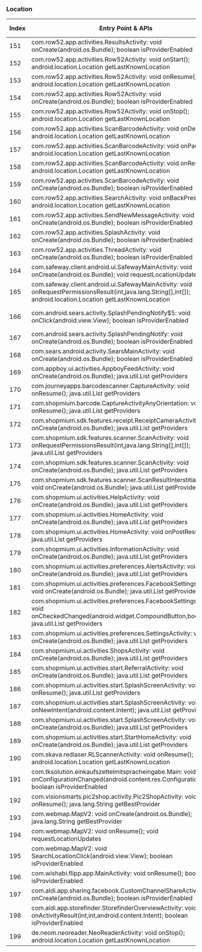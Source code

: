 ### Location
| Index | Entry Point & APIs | Screen shot | Resource id | Label |
| ------------- | ------------- | ------------- |-------------|-------------|
| 151 | com.row52.app.activities.ResultsActivity: void onCreate(android.os.Bundle); boolean isProviderEnabled | ![](C:\Users\hfu\Documents\COSMOS\output\py\Play_win8\Shopping\com.row52.app\com.row52.app.activities.ResultsActivity.png) |  | |
| 152 | com.row52.app.activities.Row52Activity: void onStart(); android.location.Location getLastKnownLocation | ![](C:\Users\hfu\Documents\COSMOS\output\py\Play_win8\Shopping\com.row52.app\com.row52.app.activities.Row52Activity.png) |  | |
| 153 | com.row52.app.activities.Row52Activity: void onResume(); android.location.Location getLastKnownLocation | ![](C:\Users\hfu\Documents\COSMOS\output\py\Play_win8\Shopping\com.row52.app\com.row52.app.activities.Row52Activity.png) |  | |
| 154 | com.row52.app.activities.Row52Activity: void onCreate(android.os.Bundle); boolean isProviderEnabled | ![](C:\Users\hfu\Documents\COSMOS\output\py\Play_win8\Shopping\com.row52.app\com.row52.app.activities.Row52Activity.png) |  | |
| 155 | com.row52.app.activities.Row52Activity: void onStop(); android.location.Location getLastKnownLocation | ![](C:\Users\hfu\Documents\COSMOS\output\py\Play_win8\Shopping\com.row52.app\com.row52.app.activities.Row52Activity.png) |  | |
| 156 | com.row52.app.activities.ScanBarcodeActivity: void onDestroy(); android.location.Location getLastKnownLocation | ![](C:\Users\hfu\Documents\COSMOS\output\py\Play_win8\Shopping\com.row52.app\com.row52.app.activities.ScanBarcodeActivity.png) |  | |
| 157 | com.row52.app.activities.ScanBarcodeActivity: void onPause(); android.location.Location getLastKnownLocation | ![](C:\Users\hfu\Documents\COSMOS\output\py\Play_win8\Shopping\com.row52.app\com.row52.app.activities.ScanBarcodeActivity.png) |  | |
| 158 | com.row52.app.activities.ScanBarcodeActivity: void onResume(); android.location.Location getLastKnownLocation | ![](C:\Users\hfu\Documents\COSMOS\output\py\Play_win8\Shopping\com.row52.app\com.row52.app.activities.ScanBarcodeActivity.png) |  | |
| 159 | com.row52.app.activities.ScanBarcodeActivity: void onCreate(android.os.Bundle); boolean isProviderEnabled | ![](C:\Users\hfu\Documents\COSMOS\output\py\Play_win8\Shopping\com.row52.app\com.row52.app.activities.ScanBarcodeActivity.png) |  | |
| 160 | com.row52.app.activities.SearchActivity: void onBackPressed(); android.location.Location getLastKnownLocation | ![](C:\Users\hfu\Documents\COSMOS\output\py\Play_win8\Shopping\com.row52.app\com.row52.app.activities.SearchActivity.png) |  | |
| 161 | com.row52.app.activities.SendNewMessageActivity: void onCreate(android.os.Bundle); boolean isProviderEnabled | ![](C:\Users\hfu\Documents\COSMOS\output\py\Play_win8\Shopping\com.row52.app\com.row52.app.activities.SendNewMessageActivity.png) |  | |
| 162 | com.row52.app.activities.SplashActivity: void onCreate(android.os.Bundle); boolean isProviderEnabled | ![](C:\Users\hfu\Documents\COSMOS\output\py\Play_win8\Shopping\com.row52.app\com.row52.app.activities.SplashActivity.png) |  | |
| 163 | com.row52.app.activities.ThreadActivity: void onCreate(android.os.Bundle); boolean isProviderEnabled | ![](C:\Users\hfu\Documents\COSMOS\output\py\Play_win8\Shopping\com.row52.app\com.row52.app.activities.ThreadActivity.png) |  | |
| 164 | com.safeway.client.android.ui.SafewayMainActivity: void onCreate(android.os.Bundle); void requestLocationUpdates | ![](C:\Users\hfu\Documents\COSMOS\output\py\Play_win8\Shopping\com.safeway.client.android.albertsons\com.safeway.client.android.ui.SafewayMainActivity.png) |  | |
| 165 | com.safeway.client.android.ui.SafewayMainActivity: void onRequestPermissionsResult(int,java.lang.String[],int[]); android.location.Location getLastKnownLocation | ![](C:\Users\hfu\Documents\COSMOS\output\py\Play_win8\Shopping\com.safeway.client.android.albertsons\com.safeway.client.android.ui.SafewayMainActivity.png) |  | |
| 166 | com.android.sears.activity.SplashPendingNotify$5: void onClick(android.view.View); boolean isProviderEnabled | ![](C:\Users\hfu\Documents\COSMOS\output\py\Play_win8\Shopping\com.sears.android\com.android.sears.activity.SplashPendingNotify.png) | {'2131624144': <sensitive_component.SensitiveComponent.SensitiveView object at 0x0924C7D0>} | |
| 167 | com.android.sears.activity.SplashPendingNotify: void onCreate(android.os.Bundle); boolean isProviderEnabled | ![](C:\Users\hfu\Documents\COSMOS\output\py\Play_win8\Shopping\com.sears.android\com.android.sears.activity.SplashPendingNotify.png) |  | |
| 168 | com.sears.android.activity.SearsMainActivity: void onCreate(android.os.Bundle); boolean isProviderEnabled | ![](C:\Users\hfu\Documents\COSMOS\output\py\Play_win8\Shopping\com.sears.android\com.sears.android.activity.SearsMainActivity.png) |  | |
| 169 | com.appboy.ui.activities.AppboyFeedActivity: void onCreate(android.os.Bundle); java.util.List getProviders | ![](C:\Users\hfu\Documents\COSMOS\output\py\Play_win8\Shopping\com.shopmium\com.appboy.ui.activities.AppboyFeedActivity.png) |  | |
| 170 | com.journeyapps.barcodescanner.CaptureActivity: void onResume(); java.util.List getProviders | ![](C:\Users\hfu\Documents\COSMOS\output\py\Play_win8\Shopping\com.shopmium\com.journeyapps.barcodescanner.CaptureActivity.png) |  | |
| 171 | com.shopmium.barcode.CaptureActivityAnyOrientation: void onResume(); java.util.List getProviders | ![](C:\Users\hfu\Documents\COSMOS\output\py\Play_win8\Shopping\com.shopmium\com.shopmium.barcode.CaptureActivityAnyOrientation.png) |  | |
| 172 | com.shopmium.sdk.features.receipt.ReceiptCameraActivity: void onCreate(android.os.Bundle); java.util.List getProviders | ![](C:\Users\hfu\Documents\COSMOS\output\py\Play_win8\Shopping\com.shopmium\com.shopmium.sdk.features.receipt.ReceiptCameraActivity.png) |  | |
| 173 | com.shopmium.sdk.features.scanner.ScanActivity: void onRequestPermissionsResult(int,java.lang.String[],int[]); java.util.List getProviders | ![](C:\Users\hfu\Documents\COSMOS\output\py\Play_win8\Shopping\com.shopmium\com.shopmium.sdk.features.scanner.ScanActivity.png) |  | |
| 174 | com.shopmium.sdk.features.scanner.ScanActivity: void onCreate(android.os.Bundle); java.util.List getProviders | ![](C:\Users\hfu\Documents\COSMOS\output\py\Play_win8\Shopping\com.shopmium\com.shopmium.sdk.features.scanner.ScanActivity.png) |  | |
| 175 | com.shopmium.sdk.features.scanner.ScanResultInterstitialActivity: void onCreate(android.os.Bundle); java.util.List getProviders | ![](C:\Users\hfu\Documents\COSMOS\output\py\Play_win8\Shopping\com.shopmium\com.shopmium.sdk.features.scanner.ScanResultInterstitialActivity.png) |  | |
| 176 | com.shopmium.ui.activities.HelpActivity: void onCreate(android.os.Bundle); java.util.List getProviders | ![](C:\Users\hfu\Documents\COSMOS\output\py\Play_win8\Shopping\com.shopmium\com.shopmium.ui.activities.HelpActivity.png) |  | |
| 177 | com.shopmium.ui.activities.HomeActivity: void onCreate(android.os.Bundle); java.util.List getProviders | ![](C:\Users\hfu\Documents\COSMOS\output\py\Play_win8\Shopping\com.shopmium\com.shopmium.ui.activities.HomeActivity.png) |  | |
| 178 | com.shopmium.ui.activities.HomeActivity: void onPostResume(); java.util.List getProviders | ![](C:\Users\hfu\Documents\COSMOS\output\py\Play_win8\Shopping\com.shopmium\com.shopmium.ui.activities.HomeActivity.png) |  | |
| 179 | com.shopmium.ui.activities.InformationActivity: void onCreate(android.os.Bundle); java.util.List getProviders | ![](C:\Users\hfu\Documents\COSMOS\output\py\Play_win8\Shopping\com.shopmium\com.shopmium.ui.activities.InformationActivity.png) |  | |
| 180 | com.shopmium.ui.activities.preferences.AlertsActivity: void onCreate(android.os.Bundle); java.util.List getProviders | ![](C:\Users\hfu\Documents\COSMOS\output\py\Play_win8\Shopping\com.shopmium\com.shopmium.ui.activities.preferences.AlertsActivity.png) |  | |
| 181 | com.shopmium.ui.activities.preferences.FacebookSettingsActivity: void onCreate(android.os.Bundle); java.util.List getProviders | ![](C:\Users\hfu\Documents\COSMOS\output\py\Play_win8\Shopping\com.shopmium\com.shopmium.ui.activities.preferences.FacebookSettingsActivity.png) |  | |
| 182 | com.shopmium.ui.activities.preferences.FacebookSettingsActivity: void onCheckedChanged(android.widget.CompoundButton,boolean); java.util.List getProviders | ![](C:\Users\hfu\Documents\COSMOS\output\py\Play_win8\Shopping\com.shopmium\com.shopmium.ui.activities.preferences.FacebookSettingsActivity.png) |  | |
| 183 | com.shopmium.ui.activities.preferences.SettingsActivity: void onCreate(android.os.Bundle); java.util.List getProviders | ![](C:\Users\hfu\Documents\COSMOS\output\py\Play_win8\Shopping\com.shopmium\com.shopmium.ui.activities.preferences.SettingsActivity.png) |  | |
| 184 | com.shopmium.ui.activities.ShopsActivity: void onCreate(android.os.Bundle); java.util.List getProviders | ![](C:\Users\hfu\Documents\COSMOS\output\py\Play_win8\Shopping\com.shopmium\com.shopmium.ui.activities.ShopsActivity.png) |  | |
| 185 | com.shopmium.ui.activities.start.ReferralActivity: void onCreate(android.os.Bundle); java.util.List getProviders | ![](C:\Users\hfu\Documents\COSMOS\output\py\Play_win8\Shopping\com.shopmium\com.shopmium.ui.activities.start.ReferralActivity.png) |  | |
| 186 | com.shopmium.ui.activities.start.SplashScreenActivity: void onResume(); java.util.List getProviders | ![](C:\Users\hfu\Documents\COSMOS\output\py\Play_win8\Shopping\com.shopmium\com.shopmium.ui.activities.start.SplashScreenActivity.png) |  | |
| 187 | com.shopmium.ui.activities.start.SplashScreenActivity: void onNewIntent(android.content.Intent); java.util.List getProviders | ![](C:\Users\hfu\Documents\COSMOS\output\py\Play_win8\Shopping\com.shopmium\com.shopmium.ui.activities.start.SplashScreenActivity.png) |  | |
| 188 | com.shopmium.ui.activities.start.SplashScreenActivity: void onCreate(android.os.Bundle); java.util.List getProviders | ![](C:\Users\hfu\Documents\COSMOS\output\py\Play_win8\Shopping\com.shopmium\com.shopmium.ui.activities.start.SplashScreenActivity.png) |  | |
| 189 | com.shopmium.ui.activities.start.StartHomeActivity: void onCreate(android.os.Bundle); java.util.List getProviders | ![](C:\Users\hfu\Documents\COSMOS\output\py\Play_win8\Shopping\com.shopmium\com.shopmium.ui.activities.start.StartHomeActivity.png) |  | |
| 190 | com.skava.redlaser.RLScannerActivity: void onResume(); android.location.Location getLastKnownLocation | ![](C:\Users\hfu\Documents\COSMOS\output\py\Play_win8\Shopping\com.skava.toysrus.toysrusUS\com.skava.redlaser.RLScannerActivity.png) |  | |
| 191 | com.tksolution.einkaufszettelmitspracheingabe.Main: void onConfigurationChanged(android.content.res.Configuration); boolean isProviderEnabled | ![](C:\Users\hfu\Documents\COSMOS\output\py\Play_win8\Shopping\com.tksolution.einkaufszettelmitspracheingabe\com.tksolution.einkaufszettelmitspracheingabe.Main.png) |  | |
| 192 | com.visionsmarts.pic2shop.activity.Pic2ShopActivity: void onResume(); java.lang.String getBestProvider | ![](C:\Users\hfu\Documents\COSMOS\output\py\Play_win8\Shopping\com.visionsmarts.pic2shop\com.visionsmarts.pic2shop.activity.Pic2ShopActivity.png) |  | |
| 193 | com.webmap.MapV2: void onCreate(android.os.Bundle); java.lang.String getBestProvider | ![](C:\Users\hfu\Documents\COSMOS\output\py\Play_win8\Shopping\com.webmap\com.webmap.MapV2.png) |  | |
| 194 | com.webmap.MapV2: void onResume(); void requestLocationUpdates | ![](C:\Users\hfu\Documents\COSMOS\output\py\Play_win8\Shopping\com.webmap\com.webmap.MapV2.png) |  | |
| 195 | com.webmap.MapV2: void SearchLocationClick(android.view.View); boolean isProviderEnabled | ![](C:\Users\hfu\Documents\COSMOS\output\py\Play_win8\Shopping\com.webmap\com.webmap.MapV2.png) |  | |
| 196 | com.wishabi.flipp.app.MainActivity: void onResume(); boolean isProviderEnabled | ![](C:\Users\hfu\Documents\COSMOS\output\py\Play_win8\Shopping\com.wishabi.flipp\com.wishabi.flipp.app.MainActivity.png) |  | |
| 197 | com.aldi.app.sharing.facebook.CustomChannelShareActivity: void onCreate(android.os.Bundle); boolean isProviderEnabled | ![](C:\Users\hfu\Documents\COSMOS\output\py\Play_win8\Shopping\de.apptiv.business.android.aldi_us\com.aldi.app.sharing.facebook.CustomChannelShareActivity.png) |  | |
| 198 | com.aldi.app.storefinder.StorefinderOverviewActivity: void onActivityResult(int,int,android.content.Intent); boolean isProviderEnabled | ![](C:\Users\hfu\Documents\COSMOS\output\py\Play_win8\Shopping\de.apptiv.business.android.aldi_us\com.aldi.app.storefinder.StorefinderOverviewActivity.png) |  | |
| 199 | de.neom.neoreader.NeoReaderActivity: void onStop(); android.location.Location getLastKnownLocation | ![](C:\Users\hfu\Documents\COSMOS\output\py\Play_win8\Shopping\de.gavitec.android\de.neom.neoreader.NeoReaderActivity.png) |  | |
